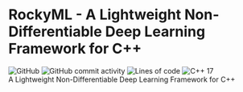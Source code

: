 # RockyML - A Lightweight Non-Differentiable Deep Learning Framework for C++  

![GitHub](https://img.shields.io/github/license/amirabbasasadi/RockyML)
![GitHub commit activity](https://img.shields.io/github/commit-activity/m/amirabbasasadi/RockyML)
![Lines of code](https://img.shields.io/tokei/lines/github/amirabbasasadi/RockyML?color=orange)
![C++ 17](https://img.shields.io/badge/C%2B%2B-17-blueviolet?style=flat)  
A Lightweight Non-Differentiable Deep Learning Framework for C++  

